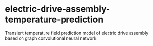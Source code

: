 # electric-drive-assembly-temperature-prediction
Transient temperature field prediction model of electric drive assembly based on graph convolutional neural network
